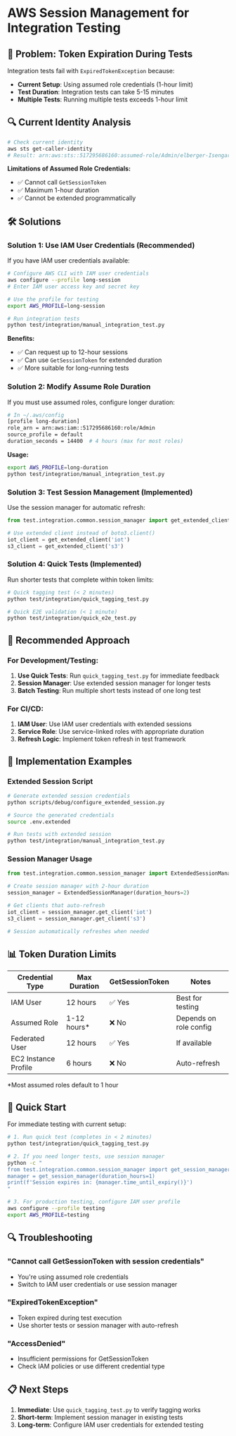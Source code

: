 # AWS Session Management for Integration Testing

## 🚨 **Problem: Token Expiration During Tests**

Integration tests fail with `ExpiredTokenException` because:
- **Current Setup**: Using assumed role credentials (1-hour limit)
- **Test Duration**: Integration tests can take 5-15 minutes
- **Multiple Tests**: Running multiple tests exceeds 1-hour limit

## 🔍 **Current Identity Analysis**

```bash
# Check current identity
aws sts get-caller-identity
# Result: arn:aws:sts::517295686160:assumed-role/Admin/elberger-Isengard
```

**Limitations of Assumed Role Credentials:**
- ✅ Cannot call `GetSessionToken` 
- ✅ Maximum 1-hour duration
- ✅ Cannot be extended programmatically

## 🛠️ **Solutions**

### **Solution 1: Use IAM User Credentials (Recommended)**

If you have IAM user credentials available:

```bash
# Configure AWS CLI with IAM user credentials
aws configure --profile long-session
# Enter IAM user access key and secret key

# Use the profile for testing
export AWS_PROFILE=long-session

# Run integration tests
python test/integration/manual_integration_test.py
```

**Benefits:**
- ✅ Can request up to 12-hour sessions
- ✅ Can use `GetSessionToken` for extended duration
- ✅ More suitable for long-running tests

### **Solution 2: Modify Assume Role Duration**

If you must use assumed roles, configure longer duration:

```bash
# In ~/.aws/config
[profile long-duration]
role_arn = arn:aws:iam::517295686160:role/Admin
source_profile = default
duration_seconds = 14400  # 4 hours (max for most roles)
```

**Usage:**
```bash
export AWS_PROFILE=long-duration
python test/integration/manual_integration_test.py
```

### **Solution 3: Test Session Management (Implemented)**

Use the session manager for automatic refresh:

```python
from test.integration.common.session_manager import get_extended_client

# Use extended client instead of boto3.client()
iot_client = get_extended_client('iot')
s3_client = get_extended_client('s3')
```

### **Solution 4: Quick Tests (Implemented)**

Run shorter tests that complete within token limits:

```bash
# Quick tagging test (< 2 minutes)
python test/integration/quick_tagging_test.py

# Quick E2E validation (< 1 minute)  
python test/integration/quick_e2e_test.py
```

## 🎯 **Recommended Approach**

### **For Development/Testing:**
1. **Use Quick Tests**: Run `quick_tagging_test.py` for immediate feedback
2. **Session Manager**: Use extended session manager for longer tests
3. **Batch Testing**: Run multiple short tests instead of one long test

### **For CI/CD:**
1. **IAM User**: Use IAM user credentials with extended sessions
2. **Service Role**: Use service-linked roles with appropriate duration
3. **Refresh Logic**: Implement token refresh in test framework

## 🔧 **Implementation Examples**

### **Extended Session Script**
```bash
# Generate extended session credentials
python scripts/debug/configure_extended_session.py

# Source the generated credentials
source .env.extended

# Run tests with extended session
python test/integration/manual_integration_test.py
```

### **Session Manager Usage**
```python
from test.integration.common.session_manager import ExtendedSessionManager

# Create session manager with 2-hour duration
session_manager = ExtendedSessionManager(duration_hours=2)

# Get clients that auto-refresh
iot_client = session_manager.get_client('iot')
s3_client = session_manager.get_client('s3')

# Session automatically refreshes when needed
```

## 📊 **Token Duration Limits**

| Credential Type | Max Duration | GetSessionToken | Notes |
|----------------|--------------|-----------------|-------|
| IAM User | 12 hours | ✅ Yes | Best for testing |
| Assumed Role | 1-12 hours* | ❌ No | Depends on role config |
| Federated User | 12 hours | ✅ Yes | If available |
| EC2 Instance Profile | 6 hours | ❌ No | Auto-refresh |

*Most assumed roles default to 1 hour

## 🚀 **Quick Start**

For immediate testing with current setup:

```bash
# 1. Run quick test (completes in < 2 minutes)
python test/integration/quick_tagging_test.py

# 2. If you need longer tests, use session manager
python -c "
from test.integration.common.session_manager import get_session_manager
manager = get_session_manager(duration_hours=1)
print(f'Session expires in: {manager.time_until_expiry()}')
"

# 3. For production testing, configure IAM user profile
aws configure --profile testing
export AWS_PROFILE=testing
```

## 🔍 **Troubleshooting**

### **"Cannot call GetSessionToken with session credentials"**
- You're using assumed role credentials
- Switch to IAM user credentials or use session manager

### **"ExpiredTokenException"**
- Token expired during test execution
- Use shorter tests or session manager with auto-refresh

### **"AccessDenied"**
- Insufficient permissions for GetSessionToken
- Check IAM policies or use different credential type

## 📋 **Next Steps**

1. **Immediate**: Use `quick_tagging_test.py` to verify tagging works
2. **Short-term**: Implement session manager in existing tests  
3. **Long-term**: Configure IAM user credentials for extended testing
